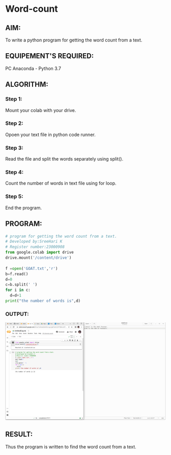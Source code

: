 # Word-count
## AIM:
To write a python program for getting the word count from a text.
## EQUIPEMENT'S REQUIRED: 
PC
Anaconda - Python 3.7
## ALGORITHM: 
### Step 1:
Mount your colab with your drive.

### Step 2: 
Opoen your text file in python code runner.
 
### Step 3: 
Read the file and split the words separately using split().
### Step 4:  
Count the number of words in text file using for loop.
### Step 5: 
End the program.

## PROGRAM:
```python
# program for getting the word count from a text.
# Developed by:SreeHari K
# Register number:23000908
from google.colab import drive
drive.mount('/content/drive')

f =open('GOAT.txt','r')
b=f.read()
d=0
c=b.split(' ')
for i in c:
  d=d+1
print("the number of words is",d)  
```

### OUTPUT:
![output](wc.png)



## RESULT:
Thus the program is written to find the word count from a text.
